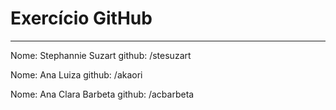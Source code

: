 # Exercício GitHub
-----
Nome: Stephannie Suzart
github: /stesuzart

Nome: Ana Luiza
github: /akaori

Nome: Ana Clara Barbeta
github: /acbarbeta


